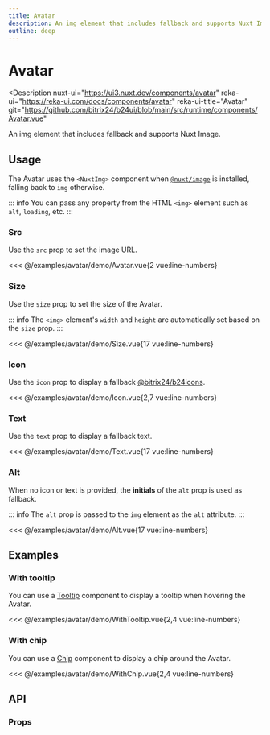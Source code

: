 ```yaml
---
title: Avatar
description: An img element that includes fallback and supports Nuxt Image.
outline: deep
---
```

<script setup>
import AvatarExample from '/examples/avatar/Avatar.vue';
import SizeExample from '/examples/avatar/Size.vue';
import IconExample from '/examples/avatar/Icon.vue';
import TextExample from '/examples/avatar/Text.vue';
import AltExample from '/examples/avatar/Alt.vue';
import WithTooltipExample from '/examples/avatar/WithTooltip.vue';
import WithChipExample from '/examples/avatar/WithChip.vue';
</script>
# Avatar

<Description
  nuxt-ui="https://ui3.nuxt.dev/components/avatar"
  reka-ui="https://reka-ui.com/docs/components/avatar"
  reka-ui-title="Avatar"
  git="https://github.com/bitrix24/b24ui/blob/main/src/runtime/components/Avatar.vue"
>
  An img element that includes fallback and supports Nuxt Image.
</Description>

## Usage

The Avatar uses the `<NuxtImg>` component when [`@nuxt/image`](https://github.com/nuxt/image) is installed, falling back to `img` otherwise.

::: info
You can pass any property from the HTML `<img>` element such as `alt`, `loading`, etc.
:::

### Src

Use the `src` prop to set the image URL.

<div class="lg:min-h-[160px]">
  <ClientOnly>
    <AvatarExample />
  </ClientOnly>
</div>

<<< @/examples/avatar/demo/Avatar.vue{2 vue:line-numbers}

### Size

Use the `size` prop to set the size of the Avatar.

::: info
The `<img>` element's `width` and `height` are automatically set based on the `size` prop.
:::

<div class="lg:min-h-[275px]">
  <ClientOnly>
    <SizeExample />
  </ClientOnly>
</div>

<<< @/examples/avatar/demo/Size.vue{17 vue:line-numbers}

### Icon

Use the `icon` prop to display a fallback [@bitrix24/b24icons](https://bitrix24.github.io/b24icons/guide/icons.html).

<div class="lg:min-h-[160px]">
  <ClientOnly>
    <IconExample />
  </ClientOnly>
</div>

<<< @/examples/avatar/demo/Icon.vue{2,7 vue:line-numbers}

### Text

Use the `text` prop to display a fallback text.

<div class="lg:min-h-[275px]">
  <ClientOnly>
    <TextExample />
  </ClientOnly>
</div>

<<< @/examples/avatar/demo/Text.vue{17 vue:line-numbers}

### Alt

When no icon or text is provided, the **initials** of the `alt` prop is used as fallback.

::: info
The `alt` prop is passed to the `img` element as the `alt` attribute.
:::

<div class="lg:min-h-[275px]">
  <ClientOnly>
    <AltExample />
  </ClientOnly>
</div>

<<< @/examples/avatar/demo/Alt.vue{17 vue:line-numbers}

## Examples

### With tooltip

You can use a [Tooltip](/components/tooltip) component to display a tooltip when hovering the Avatar.

<div class="lg:min-h-[160px]">
  <ClientOnly>
    <WithTooltipExample />
  </ClientOnly>
</div>

<<< @/examples/avatar/demo/WithTooltip.vue{2,4 vue:line-numbers}

### With chip

You can use a [Chip](/components/chip) component to display a chip around the Avatar.

<div class="lg:min-h-[160px]">
  <ClientOnly>
    <WithChipExample />
  </ClientOnly>
</div>

<<< @/examples/avatar/demo/WithChip.vue{2,4 vue:line-numbers}

## API

### Props

<ComponentProps component="Avatar" />
